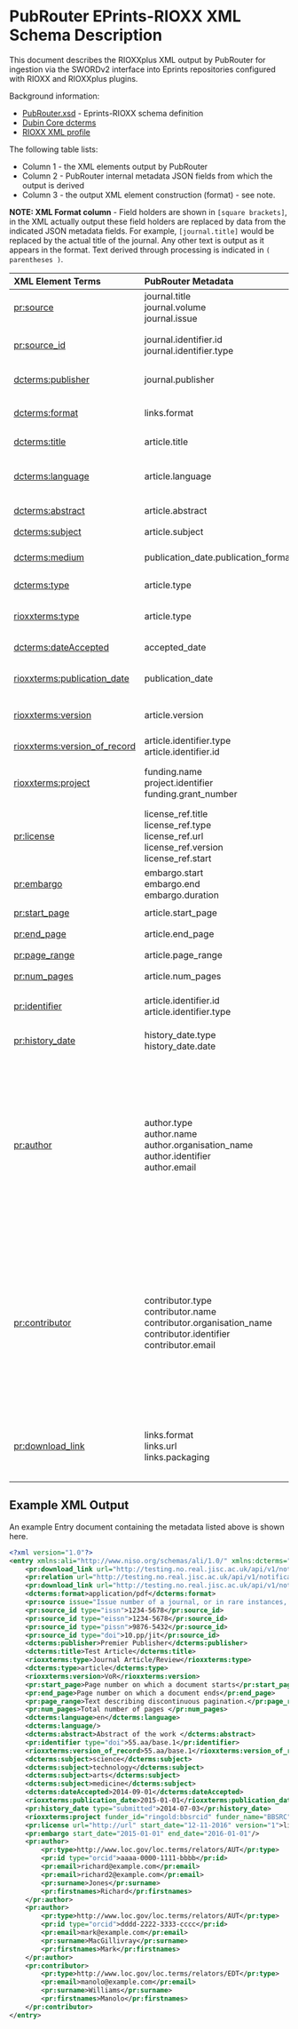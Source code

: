 # PubRouter EPrints-RIOXX XML Schema Description

This document describes the  RIOXXplus XML output by PubRouter for ingestion via the SWORDv2 interface into Eprints repositories configured with RIOXX and RIOXXplus plugins.

Background information:
* [PubRouter.xsd](https://github.com/jisc-services/Public-Documentation/blob/master/PublicationsRouter/v2/sword-out/pubrouter-xml/pubrouter.xsd) - Eprints-RIOXX schema definition
* [Dubin Core dcterms](http://dublincore.org/documents/dcmi-terms/)
* [RIOXX XML profile](http://rioxx.net/v2-0-final/)

The following table lists:
* Column 1 - the XML elements output by PubRouter
* Column 2 - PubRouter internal metadata JSON fields from which the output is derived
* Column 3 - the output XML element construction (format) - see note. 

**NOTE: XML Format column** - Field holders are shown in `[square brackets]`, in the XML actually output these field  holders are replaced by data from the indicated JSON metadata fields.  For example, `[journal.title]` would be replaced by the actual title of the journal.  Any other text is output as it appears in the format.  Text derived through processing is indicated in `( parentheses )`.


| XML Element Terms | PubRouter Metadata | XML Format | Cardinality & Notes |
|:-----------------------------|:-----------------------|:------------------------------------------------------------------------------|:----------------------------------|
| [pr:source](https://github.com/jisc-services/Public-Documentation/blob/b69603c7bf410e2a812c06d6facdaed509174968/PublicationsRouter/v2/sword-out/pubrouter-xml/pubrouter.xsd#L130) | journal.title<br>journal.volume<br>journal.issue| `<pr:source volume=[journal.volume] issue=[journal.issue]>[journal.title]</pr:source>` | {0..1} |
| [pr:source_id](https://github.com/jisc-services/Public-Documentation/blob/b69603c7bf410e2a812c06d6facdaed509174968/PublicationsRouter/v2/sword-out/pubrouter-xml/pubrouter.xsd#L148) | journal.identifier.id<br> journal.identifier.type | `<pr:source_id type=[journal.identifier.type]>[journal.identifier.id]</pr:source_id>` | {1..n} e.g. ISSN |
| [dcterms:publisher](http://dublincore.org/documents/dcmi-terms/#terms-publisher)  | journal.publisher | `<dcterms:publisher>[journal.publisher] </dcterms:publisher>` | {0..1} Publisher name |
| [dcterms:format](http://dublincore.org/documents/dcmi-terms/#terms-format)  | links.format | `<dcterms:format>[links.format]</dcterms:format>` | {0..n} Mime type(s) of article full-text files associated with metadata notification |
| [dcterms:title](http://dublincore.org/documents/dcmi-terms/#terms-title) | article.title |  `<dcterms:title>[article.title]</dcterms:title>` | {1..1} |
| [dcterms:language](http://dublincore.org/documents/dcmi-terms/#terms-language) | article.language | `<dcterms:language>[article.language]</dcterms:language>` | {0..n} Controlled value, conforming to ISO 639–3 (2 or 3 characters) E.g. “en” or “eng” for English |
| [dcterms:abstract](http://dublincore.org/documents/dcmi-terms/#terms-abstract) | article.abstract | `<dcterms:abstract>[article.abstract]</dcterms:abstract>` | {0..1} |
| [dcterms:subject](http://dublincore.org/documents/dcmi-terms/#terms-subject) | article.subject | `<dcterms:subject>[article.subject] </dcterms:subject>` | {0..n} Subject keywords |
| [dcterms:medium](http://dublincore.org/documents/dcmi-terms/#terms-medium) | publication_date.publication_format | `<dcterms:medium> [publication_date.publication_format] </dcterms:medium>` |  {0..1} print or electronic |
| [dcterms:type](http://dublincore.org/documents/dcmi-terms/#terms-type) | article.type | `<dcterms:type>[article.type]</dcterms:type>` | {0..1} Resource type (uncontrolled list) |
| [rioxxterms:type](http://www.rioxx.net/profiles/v2-0-final/) | article.type |  `<rioxxterms:type>[article.type]</rioxxterms:type> `| {0..1} Resource type (from controlled list - rioxxterms:typeList) |
| [dcterms:dateAccepted](http://dublincore.org/documents/dcmi-terms/#terms-dateAccepted) | accepted_date | `<dcterms:dateAccepted>[accepted_date]</dcterms:dateAccepted>` | {0..1} Accepted date: YYYY-MM-DD format |
| [rioxxterms:publication_date](http://www.rioxx.net/profiles/v2-0-final/) | publication_date | `<rioxxterms:publication_date>[publication_date]</rioxxterms:publication_date>` | {0..1} Possible formats: YYYY-MM-DD \| YYYY-MM \| YYYY \| YYYY, season |
| [rioxxterms:version](http://www.rioxx.net/profiles/v2-0-final/) | article.version |  `<rioxxterms:version>[article.version]</rioxxterms:version>` | {0..1} Version of article (controlled value from rioxxterms:versionList) |
| [rioxxterms:version_of_record](http://www.rioxx.net/profiles/v2-0-final/) | article.identifier.type<br>article.identifier.id |  `<rioxxterms:version>[article.version]</rioxxterms:version>` | {0..1} DOI where version is one of VoR \| CVoR \| EVoR |
| [rioxxterms:project](http://www.rioxx.net/profiles/v2-0-final/) | funding.name<br> project.identifier<br>funding.grant_number | `<rioxxterms:project funder_id=[funding.identifier.type]:[funding.identifier.id] funder_name=[funding.name]>[funding.grant_number] </rioxxterms:project>` | {0..n} Note the funder_id attribute holds a compound string of general format "type:id" e.g. "FundRef:10.13039/100000002" |
| [pr:license](https://github.com/jisc-services/Public-Documentation/blob/b69603c7bf410e2a812c06d6facdaed509174968/PublicationsRouter/v2/sword-out/pubrouter-xml/pubrouter.xsd#L252) | license_ref.title<br>license_ref.type<br>license_ref.url<br>license_ref.version<br>license_ref.start | `<pr:license start_date=[license_ref.start] url=[license_ref.url] version=[license_ref.version]>[license_ref.title or license_ref.type]</pr:license>` | {0..n} May have many licenses; start format: YYYY-MM-DD |
| [pr:embargo](https://github.com/jisc-services/Public-Documentation/blob/b69603c7bf410e2a812c06d6facdaed509174968/PublicationsRouter/v2/sword-out/pubrouter-xml/pubrouter.xsd#L272) | embargo.start<br> embargo.end<br>embargo.duration | `<pr:embargo start_date=[embargo.start] end_date=[embargo.end]></pr:embargo>` | {0..1} At least one of attributes start \| end must be present, format: YYYY-MM-DD |
| [pr:start_page](https://github.com/jisc-services/Public-Documentation/blob/b69603c7bf410e2a812c06d6facdaed509174968/PublicationsRouter/v2/sword-out/pubrouter-xml/pubrouter.xsd#L170) | article.start_page | `<pr:start_page>[article.start_page]</pr:start_page>` | {0..1} |
| [pr:end_page](https://github.com/jisc-services/Public-Documentation/blob/b69603c7bf410e2a812c06d6facdaed509174968/PublicationsRouter/v2/sword-out/pubrouter-xml/pubrouter.xsd#L177) | article.end_page | `<pr:end_page>[article.end_page]</pr:end_page>` | {0..1} |
| [pr:page_range](https://github.com/jisc-services/Public-Documentation/blob/b69603c7bf410e2a812c06d6facdaed509174968/PublicationsRouter/v2/sword-out/pubrouter-xml/pubrouter.xsd#L184) | article.page_range | `<pr:page_range>[article.page_range]</pr:page_range>` | {0..1} |
| [pr:num_pages](https://github.com/jisc-services/Public-Documentation/blob/b69603c7bf410e2a812c06d6facdaed509174968/PublicationsRouter/v2/sword-out/pubrouter-xml/pubrouter.xsd#L191) | article.num_pages |  `<pr:num_pages>[article.num_pages]</pr:num_pages>` | {0..1} |
| [pr:identifier](https://github.com/jisc-services/Public-Documentation/blob/b69603c7bf410e2a812c06d6facdaed509174968/PublicationsRouter/v2/sword-out/pubrouter-xml/pubrouter.xsd#L200) | article.identifier.id<br> article.identifier.type | `<pr:identifier type=[article.identifier.type]>[article.identifier.id]</pr:identifier>` | {0..n} Identifier such as DOI URI or Pubmed Id |
| [pr:history_date](https://github.com/jisc-services/Public-Documentation/blob/b69603c7bf410e2a812c06d6facdaed509174968/PublicationsRouter/v2/sword-out/pubrouter-xml/pubrouter.xsd#L221) | history_date.type<br> history_date.date | `<pr:history_date type=[history_date.type]>[history_date.date]</pr:history_date>` | {0..n} Any publishing event dates, YYYY-MM-DD |
| [pr:author](https://github.com/jisc-services/Public-Documentation/blob/b69603c7bf410e2a812c06d6facdaed509174968/PublicationsRouter/v2/sword-out/pubrouter-xml/pubrouter.xsd#L288) | author.type<br>author.name<br>author.organisation_name<br>author.identifier<br>author.email | `<pr:author>`<br> &nbsp;&nbsp;&nbsp;&nbsp;  `<pr:type>[author.type]</pr:type> `<br> &nbsp;&nbsp;&nbsp;&nbsp;  `<pr:id type=[author.identifier.type]>[author.identifier.id]</pr:id>`<br>  &nbsp;&nbsp;&nbsp;&nbsp; `<pr:email>[author.email]</pr:email>`<br> &nbsp;&nbsp;&nbsp;&nbsp;  `<pr:surname>[author.name.surname]</pr:surname>`<br> &nbsp;&nbsp;&nbsp;&nbsp;  `<pr:firstnames>[author.name.firstname]</pr:firstnames>`<br> &nbsp;&nbsp;&nbsp;&nbsp; `<pr:suffix>[author.name.suffix]</pr:suffix>`<br> &nbsp;&nbsp;&nbsp;&nbsp; `<pr:org_name>[author.organisation_name]</pr:org_name>`<br> `</pr:author>` | {0..n} Multiple authors; any author may have multiple Ids and/or Emails|
| [pr:contributor](https://github.com/jisc-services/Public-Documentation/blob/b69603c7bf410e2a812c06d6facdaed509174968/PublicationsRouter/v2/sword-out/pubrouter-xml/pubrouter.xsd#L30) |  contributor.type<br>contributor.name<br>contributor.organisation_name<br>contributor.identifier<br>contributor.email | `<pr:contributor>`<br> &nbsp;&nbsp;&nbsp;&nbsp; `<pr:type>[contributor.type]</pr:type>`<br> &nbsp;&nbsp;&nbsp;&nbsp; `<pr:id type=[author.identifier.type]>[author.identifier.id]</pr:id>`<br> &nbsp;&nbsp;&nbsp;&nbsp; `<pr:email>[contributor.email]</pr:email>` <br> &nbsp;&nbsp;&nbsp;&nbsp; `<pr:surname>[contributor.name.surname]</pr:surname>` <br> &nbsp;&nbsp;&nbsp;&nbsp; `<pr:firstnames>[contributor.name.firstname]</pr:firstnames>` <br> &nbsp;&nbsp;&nbsp;&nbsp; `<pr:org_name>[contributor.organisation_name]</pr:org_name>` <br> `</pr:contributor>` | {0..n} |
| [pr:download_link](https://github.com/jisc-services/Public-Documentation/blob/b69603c7bf410e2a812c06d6facdaed509174968/PublicationsRouter/v2/sword-out/pubrouter-xml/pubrouter.xsd#L302) | links.format<br>links.url<br>links.packaging  | `<pr:download_link url=[links.url] filename=(derived from links.url) format=[links.format] public=(true\|false) packaging=[links.packaging] primary=(true\|false)></pr:download_link>` | {0..n} Links to full-text files; *public* attribute determines if displayable or not; *primary* attrib determines if version, license & embargo information is to be associated with article |




## Example XML Output

An example Entry document containing the metadata listed above is shown here.

```xml
<?xml version="1.0"?>
<entry xmlns:ali="http://www.niso.org/schemas/ali/1.0/" xmlns:dcterms="http://purl.org/dc/terms/" xmlns:pr="http://pubrouter.jisc.ac.uk/rioxxplus/" xmlns:rioxxterms="http://www.rioxx.net/schema/v2.0/rioxx/">
	<pr:download_link url="http://testing.no.real.jisc.ac.uk/api/v1/notification/1234567890/content/1" format="text/html" filename="1" primary="false"/>
	<pr:relation url="http://testing.no.real.jisc.ac.uk/api/v1/notification/1234567890/content/2" format="application/pdf"/>
	<pr:download_link url="http://testing.no.real.jisc.ac.uk/api/v1/notification/1234567890/content/2" format="application/pdf" public="true" filename="2.pdf" primary="true"/>
	<dcterms:format>application/pdf</dcterms:format>
	<pr:source issue="Issue number of a journal, or in rare instances, a book" volume="Number of a journal (or other document) within a series">Journal of Important Things</pr:source>
	<pr:source_id type="issn">1234-5678</pr:source_id>
	<pr:source_id type="eissn">1234-5678</pr:source_id>
	<pr:source_id type="pissn">9876-5432</pr:source_id>
	<pr:source_id type="doi">10.pp/jit</pr:source_id>
	<dcterms:publisher>Premier Publisher</dcterms:publisher>
	<dcterms:title>Test Article</dcterms:title>
	<rioxxterms:type>Journal Article/Review</rioxxterms:type>
	<dcterms:type>article</dcterms:type>
	<rioxxterms:version>VoR</rioxxterms:version>
	<pr:start_page>Page number on which a document starts</pr:start_page>
	<pr:end_page>Page number on which a document ends</pr:end_page>
	<pr:page_range>Text describing discontinuous pagination.</pr:page_range>
	<pr:num_pages>Total number of pages </pr:num_pages>
	<dcterms:language>en</dcterms:language>
	<dcterms:language/>
	<dcterms:abstract>Abstract of the work </dcterms:abstract>
	<pr:identifier type="doi">55.aa/base.1</pr:identifier>
	<rioxxterms:version_of_record>55.aa/base.1</rioxxterms:version_of_record>
	<dcterms:subject>science</dcterms:subject>
	<dcterms:subject>technology</dcterms:subject>
	<dcterms:subject>arts</dcterms:subject>
	<dcterms:subject>medicine</dcterms:subject>
	<dcterms:dateAccepted>2014-09-01</dcterms:dateAccepted>
	<rioxxterms:publication_date>2015-01-01</rioxxterms:publication_date>
	<pr:history_date type="submitted">2014-07-03</pr:history_date>
	<rioxxterms:project funder_id="ringold:bbsrcid" funder_name="BBSRC">BB/34/juwef</rioxxterms:project>
	<pr:license url="http://url" start_date="12-11-2016" version="1">licence title</pr:license>
	<pr:embargo start_date="2015-01-01" end_date="2016-01-01"/>
	<pr:author>
		<pr:type>http://www.loc.gov/loc.terms/relators/AUT</pr:type>
		<pr:id type="orcid">aaaa-0000-1111-bbbb</pr:id>
		<pr:email>richard@example.com</pr:email>
		<pr:email>richard2@example.com</pr:email>
		<pr:surname>Jones</pr:surname>
		<pr:firstnames>Richard</pr:firstnames>
	</pr:author>
	<pr:author>
		<pr:type>http://www.loc.gov/loc.terms/relators/AUT</pr:type>
		<pr:id type="orcid">dddd-2222-3333-cccc</pr:id>
		<pr:email>mark@example.com</pr:email>
		<pr:surname>MacGillivray</pr:surname>
		<pr:firstnames>Mark</pr:firstnames>
	</pr:author>
	<pr:contributor>
		<pr:type>http://www.loc.gov/loc.terms/relators/EDT</pr:type>
		<pr:email>manolo@example.com</pr:email>
		<pr:surname>Williams</pr:surname>
		<pr:firstnames>Manolo</pr:firstnames>
	</pr:contributor>
</entry>
```
